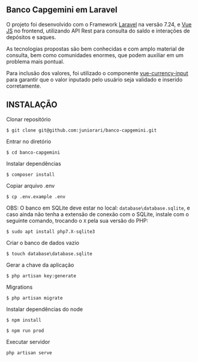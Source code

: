 Banco Capgemini em Laravel
----

O projeto foi desenvolvido com o Framework [Laravel](http://www.laravel.com) na versão 7.24, e 
[Vue JS](http://www.vuejs.com) no frontend, utilizando API Rest para consulta do saldo 
e interações de depósitos e saques.

As tecnologias propostas são bem conhecidas e com amplo material de consulta, bem como comunidades enormes, 
que podem auxiliar em um problema mais pontual.

Para inclusão dos valores, foi utilizado o componente [vue-currency-input](https://www.npmjs.com/package/vue-currency-input) 
para garantir que o valor inputado pelo usuário seja validado e inserido corretamente.

INSTALAÇÃO
----


Clonar repositório

```
$ git clone git@github.com:juniorari/banco-capgemini.git
```

Entrar no diretório

```
$ cd banco-capgemini
```   

Instalar dependências

```
$ composer install
```

Copiar arquivo .env

```
$ cp .env.example .env
```
OBS: O banco em SQLite deve estar no local: `database\database.sqlite`, e caso ainda não tenha
a extensão de conexão com o SQLite, instale com o seguinte comando, trocando o `X` pela 
sua versão do PHP:
```
$ sudo apt install php7.X-sqlite3
```
Criar o banco de dados vazio

```
$ touch database\database.sqlite
```

Gerar a chave da aplicação

```
$ php artisan key:generate
```

Migrations
```
$ php artisan migrate
```

Instalar dependências do node
```
$ npm install
```
```
$ npm run prod
```

Executar servidor

````
php artisan serve 
````
